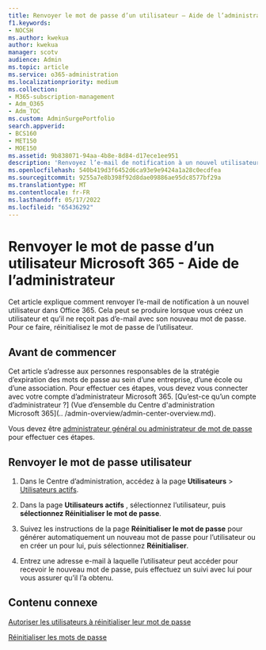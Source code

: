 ```yaml
---
title: Renvoyer le mot de passe d’un utilisateur – Aide de l’administrateur
f1.keywords:
- NOCSH
ms.author: kwekua
author: kwekua
manager: scotv
audience: Admin
ms.topic: article
ms.service: o365-administration
ms.localizationpriority: medium
ms.collection:
- M365-subscription-management
- Adm_O365
- Adm_TOC
ms.custom: AdminSurgePortfolio
search.appverid:
- BCS160
- MET150
- MOE150
ms.assetid: 9b838071-94aa-4b8e-8d84-d17ece1ee951
description: 'Renvoyez l’e-mail de notification à un nouvel utilisateur dans Microsoft 365 en réinitialisant le mot de passe de l’utilisateur s’il n’a pas reçu l’e-mail d’origine avec son nouveau mot de passe. '
ms.openlocfilehash: 540b419d3f6452d6ca93e9e9424a1a28c0ecdfea
ms.sourcegitcommit: 9255a7e8b398f92d8dae09886ae95dc8577bf29a
ms.translationtype: MT
ms.contentlocale: fr-FR
ms.lasthandoff: 05/17/2022
ms.locfileid: "65436292"
---
```

# <a name="resend-a-microsoft-365-users-password---admin-help"></a>Renvoyer le mot de passe d’un utilisateur Microsoft 365 - Aide de l’administrateur

Cet article explique comment renvoyer l’e-mail de notification à un nouvel utilisateur dans Office 365. Cela peut se produire lorsque vous créez un utilisateur et qu’il ne reçoit pas d’e-mail avec son nouveau mot de passe. Pour ce faire, réinitialisez le mot de passe de l’utilisateur.

## <a name="before-you-begin"></a>Avant de commencer

Cet article s’adresse aux personnes responsables de la stratégie d’expiration des mots de passe au sein d’une entreprise, d’une école ou d’une association. Pour effectuer ces étapes, vous devez vous connecter avec votre compte d’administrateur Microsoft 365. [Qu’est-ce qu’un compte d’administrateur ?] (Vue d’ensemble du Centre d'administration Microsoft 365](.. /admin-overview/admin-center-overview.md).

Vous devez être [administrateur général ou administrateur de mot de passe](about-admin-roles.md) pour effectuer ces étapes.

## <a name="resend-user-password"></a>Renvoyer le mot de passe utilisateur
  
1. Dans le Centre d’administration, accédez à la page **Utilisateurs** \> <a href="https://go.microsoft.com/fwlink/p/?linkid=834822" target="_blank">Utilisateurs actifs</a>.

2. Dans la page **Utilisateurs actifs** , sélectionnez l’utilisateur, puis **sélectionnez Réinitialiser le mot de passe**.

3. Suivez les instructions de la page **Réinitialiser le mot de passe** pour générer automatiquement un nouveau mot de passe pour l’utilisateur ou en créer un pour lui, puis sélectionnez **Réinitialiser**.  

4. Entrez une adresse e-mail à laquelle l’utilisateur peut accéder pour recevoir le nouveau mot de passe, puis effectuez un suivi avec lui pour vous assurer qu’il l’a obtenu.

## <a name="related-content"></a>Contenu connexe

[Autoriser les utilisateurs à réinitialiser leur mot de passe](../add-users/let-users-reset-passwords.md)

[Réinitialiser les mots de passe](../add-users/reset-passwords.md)